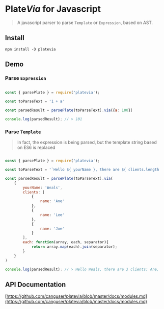 # Plate*Via* for Javascript

> A javascript parser to parse `Template` or `Expression`, based on AST.

## Install

```shall script
npm install -D platevia
```

## Demo

### Parse `Expression`

```javascript

const { parsePlate } = require('platevia');

const toParseText = '1 + a'

const parsedResult = parsePlate(toParseText).via({a: 100})

console.log(parsedResult); // > 101

```

### Parse `Template`

> In fact, the expression is being parsed, but the template string based on ES6 is replaced

```javascript

const { parsePlate } = require('platevia');

const toParseText = '`Hello ${ yourName }, there are ${ clients.length } clients: ${ each(clients, client => client.name, \', \') }`'

const parsedResult = parsePlate(toParseText).via(
    {
        yourName: 'Weals',
        clients: [
            {
                name: 'Ane'
            },
            {
                name: 'Lee'
            },
            {
                name: 'Joe'
            }
        ],
        each: function(array, each, separator){
            return array.map(each).join(separator);
        }
    }
)

console.log(parsedResult); // > Hello Weals, there are 3 clients: Ane, Lee, Joe

```

## API Documentation

[https://github.com/canguser/platevia/blob/master/docs/modules.md](https://github.com/canguser/platevia/blob/master/docs/modules.md)

